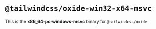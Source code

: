 # `@tailwindcss/oxide-win32-x64-msvc`

This is the **x86_64-pc-windows-msvc** binary for `@tailwindcss/oxide`
